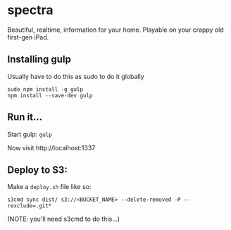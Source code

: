 # spectra
Beautiful, realtime, information for your home. Playable on your crappy old first-gen iPad.

## Installing gulp
Usually have to do this as sudo to do it globally
```
sudo npm install -g gulp
npm install --save-dev gulp
```

## Run it...
Start gulp:
`gulp`

Now visit http://localhost:1337

## Deploy to S3:
Make a `deploy.sh` file like so:
```
s3cmd sync dist/ s3://<BUCKET_NAME> --delete-removed -P --rexclude=.git*
```
(NOTE: you'll need s3cmd to do this...) 
